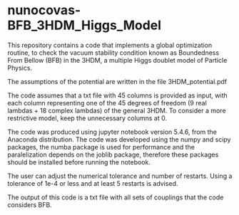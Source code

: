 # nunocovas-BFB_3HDM_Higgs_Model
This repository contains a code that implements a global optimization routine, to check the vacuum stability condition known as Boundedness From Bellow (BFB) in the 3HDM, a multiple Higgs doublet model of Particle Physics.

The assumptions of the potential are written in the file 3HDM_potential.pdf

The code assumes that a txt file with 45 columns is provided as input, with each column representing one of the 45 degrees of freedom (9 real lambdas + 18 complex lambdas) of the general 3HDM. To consider a more restrictive model, keep the unnecessary columns at 0.

The code was produced using jupyter notebook version 5.4.6, from the Anaconda distribution. 
The code was developed using the numpy and scipy packages, the numba package is used for performance and the paralelization depends on the joblib package, therefore these packages should be installed before running the notebook.

The user can adjust the numerical tolerance and number of restarts. Using a tolerance of 1e-4 or less and at least 5 restarts is advised.

The output of this code is a txt file with all sets of couplings that the code considers BFB.
